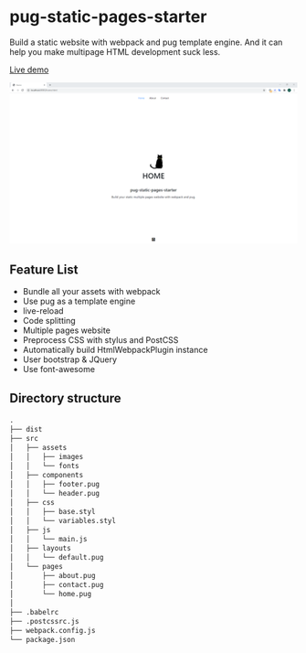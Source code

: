 # pug-static-pages-starter
Build a static website with webpack and pug template engine. And it can help you make multipage HTML development suck less.

[Live demo](http://ethereal-flight.surge.sh/home.html)

![snapshot](./home_snapshot.png)

## Feature List
- Bundle all your assets with webpack
- Use pug as a template engine
- live-reload
- Code splitting
- Multiple pages website
- Preprocess CSS with stylus and PostCSS
- Automatically build HtmlWebpackPlugin instance
- User bootstrap & JQuery
- Use font-awesome

## Directory structure
```
.
├── dist
├── src
│   ├── assets
│   │   ├── images
│   │   └── fonts
│   ├── components
│   │   ├── footer.pug
│   │   └── header.pug
│   ├── css
│   │   ├── base.styl
│   │   └── variables.styl
│   ├── js
│   │   └── main.js
│   ├── layouts
│   │   └── default.pug
│   └── pages
│       ├── about.pug
│       ├── contact.pug
│       └── home.pug
│ 
├── .babelrc
├── .postcssrc.js
├── webpack.config.js
└── package.json
```




